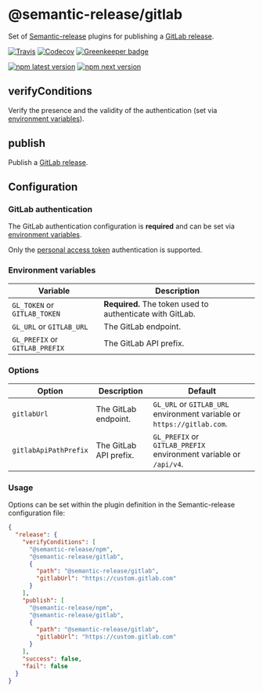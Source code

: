 # @semantic-release/gitlab

Set of [Semantic-release](https://github.com/semantic-release/semantic-release) plugins for publishing a
[GitLab release](https://docs.gitlab.com/ce/workflow/releases.html).

[![Travis](https://img.shields.io/travis/semantic-release/gitlab.svg)](https://travis-ci.org/semantic-release/gitlab)
[![Codecov](https://img.shields.io/codecov/c/github/semantic-release/gitlab.svg)](https://codecov.io/gh/semantic-release/gitlab)
[![Greenkeeper badge](https://badges.greenkeeper.io/semantic-release/gitlab.svg)](https://greenkeeper.io/)

[![npm latest version](https://img.shields.io/npm/v/@semantic-release/gitlab/latest.svg)](https://www.npmjs.com/package/@semantic-release/gitlab)
[![npm next version](https://img.shields.io/npm/v/@semantic-release/gitlab/next.svg)](https://www.npmjs.com/package/@semantic-release/gitlab)

## verifyConditions

Verify the presence and the validity of the authentication (set via [environment variables](#environment-variables)).

## publish

Publish a [GitLab release](https://docs.gitlab.com/ce/workflow/releases.html).

## Configuration

### GitLab authentication

The GitLab authentication configuration is **required** and can be set via
[environment variables](#environment-variables).

Only the [personal access token](https://docs.gitlab.com/ce/user/profile/personal_access_tokens.html)
authentication is supported.

### Environment variables

| Variable                       | Description                                               |
|--------------------------------|-----------------------------------------------------------|
| `GL_TOKEN` or `GITLAB_TOKEN`   | **Required.** The token used to authenticate with GitLab. |
| `GL_URL` or `GITLAB_URL`       | The GitLab endpoint.                                      |
| `GL_PREFIX` or `GITLAB_PREFIX` | The GitLab API prefix.                                    |

### Options

| Option                | Description            | Default                                                                |
|-----------------------|------------------------|------------------------------------------------------------------------|
| `gitlabUrl`           | The GitLab endpoint.   | `GL_URL` or `GITLAB_URL` environment variable or `https://gitlab.com`. |
| `gitlabApiPathPrefix` | The GitLab API prefix. | `GL_PREFIX` or `GITLAB_PREFIX` environment variable or `/api/v4`.      |

### Usage

Options can be set within the plugin definition in the Semantic-release configuration file:

```json
{
  "release": {
    "verifyConditions": [
      "@semantic-release/npm",
      "@semantic-release/gitlab",
      {
        "path": "@semantic-release/gitlab",
        "gitlabUrl": "https://custom.gitlab.com"
      }
    ],
    "publish": [
      "@semantic-release/npm",
      "@semantic-release/gitlab",
      {
        "path": "@semantic-release/gitlab",
        "gitlabUrl": "https://custom.gitlab.com"
      }
    ],
    "success": false,
    "fail": false
  }
}
```
